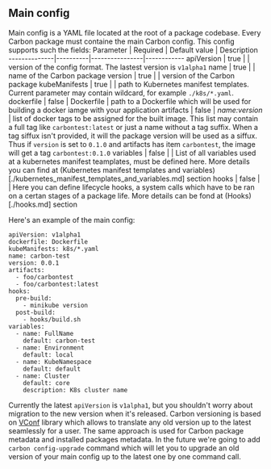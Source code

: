 ## Main config
Main config is a YAML file located at the root of a package codebase. Every Carbon package must containe the main Carbon config.
This config supports such the fields:
Parameter     | Required | Default value  | Description
--------------|----------|----------------|------------
apiVersion    | true     |                | version of the config format. The lastest version is `v1alpha1`
name          | true     |                | name of the Carbon package
version       | true     |                | version of the Carbon package
kubeManifests | true     |                | path to Kubernetes manifest templates. Current parameter may contain wildcard, for example `./k8s/*.yaml`.
dockerfile    | false    | Dockerfile     | path to a Dockerfile which will be used for building a docker iamge with your application
artifacts     | false    | _name:version_ | list of docker tags to be assigned for the built image. This list may contain a full tag like `carbontest:latest` or just a name without a tag suffix. When a tag siffux isn't provided, it will the package version will be used as a siffux. Thus if `version` is set to `0.1.0` and artifacts has item `carbontest`, the image will get a tag `carbontest:0.1.0`
variables     | false    |                | List of all variables used at a kubernetes manifest teamplates, must be defined here. More details you can find at (Kubernetes manifest templates and variables)[./kubernetes_manifest_templates_and_variables.md] section
hooks         | false    |                | Here you can define lifecycle hooks, a system calls which have to be ran on a certan stages of a package life. More details can be fond at (Hooks)[./hooks.md] section

Here's an example of the main config:
```
apiVersion: v1alpha1
dockerfile: Dockerfile
kubeManifests: k8s/*.yaml
name: carbon-test
version: 0.0.1
artifacts:
  - foo/carbontest
  - foo/carbontest:latest
hooks:
  pre-build:
    - minikube version
  post-build:
    - hooks/build.sh
variables:
  - name: FullName
    default: carbon-test
  - name: Environment
    default: local
  - name: KubeNamespace
    default: default
  - name: Cluster
    default: core
    description: K8s cluster name
```

Currently the latest `apiVersion` is `v1alpha1`, but you shouldn't worry about migration to the new version when it's released. Carbon versioning is based on [VConf](https://github.com/StarOfService/vconf) library which allows to translate any old version up to the latest seamlessly for a user. The same approach is used for Carbon package metadata and installed packages metadata. In the future we're going to add `carbon config-upgrade` command which will let you to upgrade an old version of your main config up to the latest one by one command call.
